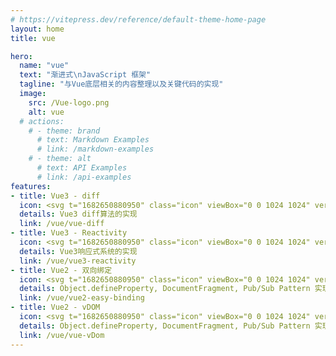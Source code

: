 ```yaml
---
# https://vitepress.dev/reference/default-theme-home-page
layout: home
title: vue

hero:
  name: "vue"
  text: "渐进式\nJavaScript 框架"
  tagline: "与Vue底层相关的内容整理以及关键代码的实现"
  image:
    src: /Vue-logo.png
    alt: vue
  # actions:
    # - theme: brand
      # text: Markdown Examples
      # link: /markdown-examples
    # - theme: alt
      # text: API Examples
      # link: /api-examples
features:
- title: Vue3 - diff
  icon: <svg t="1682650880950" class="icon" viewBox="0 0 1024 1024" version="1.1" xmlns="http://www.w3.org/2000/svg" p-id="4776" width="32" height="32"><path d="M76.416 164.309333L512 916.096 947.584 167.936v-3.626667H778.24L514.56 617.258667 251.989333 164.352z" fill="#41B883" p-id="4777"></path><path d="M252.032 164.309333l262.485333 452.992L778.24 164.309333h-158.848L515.584 342.613333 412.16 164.266667z" fill="#35495E" p-id="4778"></path></svg>
  details: Vue3 diff算法的实现
  link: /vue/vue-diff
- title: Vue3 - Reactivity
  icon: <svg t="1682650880950" class="icon" viewBox="0 0 1024 1024" version="1.1" xmlns="http://www.w3.org/2000/svg" p-id="4776" width="32" height="32"><path d="M76.416 164.309333L512 916.096 947.584 167.936v-3.626667H778.24L514.56 617.258667 251.989333 164.352z" fill="#41B883" p-id="4777"></path><path d="M252.032 164.309333l262.485333 452.992L778.24 164.309333h-158.848L515.584 342.613333 412.16 164.266667z" fill="#35495E" p-id="4778"></path></svg>
  details: Vue3响应式系统的实现
  link: /vue/vue3-reactivity
- title: Vue2 - 双向绑定
  icon: <svg t="1682650880950" class="icon" viewBox="0 0 1024 1024" version="1.1" xmlns="http://www.w3.org/2000/svg" p-id="4776" width="32" height="32"><path d="M76.416 164.309333L512 916.096 947.584 167.936v-3.626667H778.24L514.56 617.258667 251.989333 164.352z" fill="#41B883" p-id="4777"></path><path d="M252.032 164.309333l262.485333 452.992L778.24 164.309333h-158.848L515.584 342.613333 412.16 164.266667z" fill="#35495E" p-id="4778"></path></svg>
  details: Object.defineProperty, DocumentFragment, Pub/Sub Pattern 实现简单的Vue2双向绑定。
  link: /vue/vue2-easy-binding
- title: Vue2 - vDOM
  icon: <svg t="1682650880950" class="icon" viewBox="0 0 1024 1024" version="1.1" xmlns="http://www.w3.org/2000/svg" p-id="4776" width="32" height="32"><path d="M76.416 164.309333L512 916.096 947.584 167.936v-3.626667H778.24L514.56 617.258667 251.989333 164.352z" fill="#41B883" p-id="4777"></path><path d="M252.032 164.309333l262.485333 452.992L778.24 164.309333h-158.848L515.584 342.613333 412.16 164.266667z" fill="#35495E" p-id="4778"></path></svg>
  details: Object.defineProperty, DocumentFragment, Pub/Sub Pattern 实现简单的Vue2双向绑定。
  link: /vue/vue-vDom	
---
```

<script setup>
  import { useRoute } from "vitepress";

  const { path } = useRoute();
  if(path === '/vue/' || path === '/vue/index.html') {
    document.documentElement.style.setProperty('--vp-home-hero-name-color', 'transparent');
    document.documentElement.style.setProperty('--vp-home-hero-name-background', '-webkit-linear-gradient(315deg,#42d392 25%,#647eff)');
    document.documentElement.style.setProperty('--vp-home-hero-image-background-image', 'linear-gradient(315deg,#42d392 25%,#647eff)');
    document.documentElement.style.setProperty('--vp-home-hero-image-filter', 'blur(56px)');
    document.documentElement.style.setProperty('-webkit-background-clip', 'text');
  }
</script>

